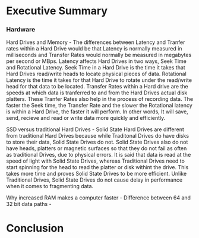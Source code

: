 # Executive Summary 
### Hardware
Hard Drives and Memory - The differences between Latency and Tranfer rates within a Hard Drive would be that Latency is normally measured in milliseconds and Transfer Rates would normally be measured in megabytes per second or MBps. Latency affects Hard Drives in two ways, Seek Time and Rotational Latency. Seek Time in a Hard Drive is the time it takes that Hard Drives read/write heads to locate physical  pieces of data. Rotational Latency is the time it takes for that Hard Drive to rotate under the read/write head for that data to be located. Transfer Rates within a Hard drive are the speeds at which data is tranferred to and from the Hard Drives actual disk platters. These Tranfer Rates also help in the process of recording data. The faster the Seek time, the Transfer Rate and the slower the Rotational latency is within a Hard Drive, the faster it will perform. In other words, It will save, send, recieve and read or write data more quickly and efficiently.

SSD versus traditional Hard Drives - Solid State Hard Drives are different from traditional Hard Drives because while Traditonal Drives do have disks to store their data, Solid State Drives do not. Solid State Drives also do not have heads, platters or magnetic surfaces so that they do not fail as often as traditional Drives, due to physical errors. It is said that data is read at the speed of light with Solid State Drives, whereas Traditional Drives need to start spinning for the head to read the platter or disk withint the drive. This takes more time and proves Solid State Drives to be more efficient. Unlike Traditional Drives, Solid State Drives do not cause delay in performance when it comes to fragmenting data.

Why increased RAM makes a computer faster - 
Difference between 64 and 32 bit data paths - 
# Conclusion

